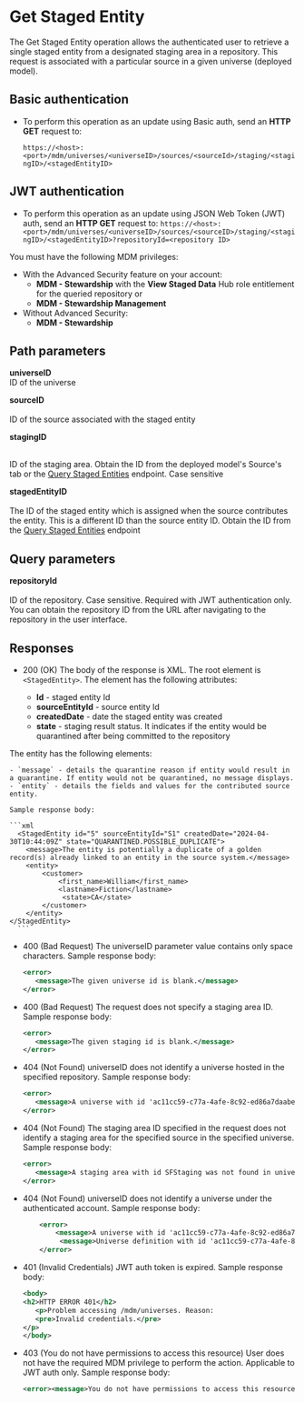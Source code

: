 # Get Staged Entity 

<head>
  <meta name="guidename" content="DataHub"/>
  <meta name="context" content="GUID-f5b0857c-c16e-4c67-ad06-e6319a463d3e"/>
</head>


The Get Staged Entity operation allows the authenticated user to retrieve a single staged entity from a designated staging area in a repository. This request is associated with a particular source in a given universe (deployed model).

## Basic authentication 

-   To perform this operation as an update using Basic auth, send an **HTTP GET** request to:

    `https://<host>:<port>/mdm/universes/<universeID>/sources/<sourceId>/staging/<stagingID>/<stagedEntityID>`

## JWT authentication

- To perform this operation as an update using JSON Web Token (JWT) auth, send an **HTTP GET** request to:
  `https://<host>:<port>/mdm/universes/<universeID>/sources/<sourceID>/staging/<stagingID>/<stagedEntityID>?repositoryId=<repository ID>`

You must have the following MDM privileges: 

- With the Advanced Security feature on your account:
    - **MDM - Stewardship** with the **View Staged Data** Hub role entitlement for the queried repository
    or
    - **MDM - Stewardship Management**
- Without Advanced Security:
    - **MDM - Stewardship**


## Path parameters 

**universeID**  
ID of the universe

**sourceID**<br></br>
ID of the source associated with the staged entity

**stagingID**<br></br>

ID of the staging area. Obtain the ID from the deployed model's Source's tab or the [Query Staged Entities](/docs/Atomsphere/Master%20Data%20Hub/REST%20APIs/hub-Query_Staged_Entities.md) endpoint. Case sensitive

**stagedEntityID**<br></br>
The ID of the staged entity which is assigned when the source contributes the entity. This is a different ID than the source entity ID. Obtain the ID from the [Query Staged Entities](/docs/Atomsphere/Master%20Data%20Hub/REST%20APIs/hub-Query_Staged_Entities.md) endpoint

## Query parameters 

**repositoryId** <br></br>
ID of the repository. Case sensitive. Required with JWT authentication only. You can obtain the repository ID from the URL after navigating to the repository in the user interface.


## Responses 

-   200 (OK) The body of the response is XML. The root element is `<StagedEntity>`. The element has the following attributes:

    - **Id** - staged entity Id
    - **sourceEntityId** - source entity Id
    - **createdDate** - date the staged entity was created
    - **state** - staging result status. It indicates if the entity would be quarantined  after being committed to the repository

  The entity has the following elements:

    - `message` - details the quarantine reason if entity would result in a quarantine. If entity would not be quarantined, no message displays. 
    - `entity` - details the fields and values for the contributed source entity. 

    Sample response body:

    ```xml
      <StagedEntity id="5" sourceEntityId="S1" createdDate="2024-04-30T10:44:09Z" state="QUARANTINED.POSSIBLE_DUPLICATE">
        <message>The entity is potentially a duplicate of a golden record(s) already linked to an entity in the source system.</message>
        <entity>
            <customer>
                <first_name>William</first_name>
                <lastname>Fiction</lastname>
                 <state>CA</state>
            </customer>
        </entity>
    </StagedEntity>
      ```

- 400 (Bad Request) The universeID parameter value contains only space characters. Sample response body:

   ```xml
   <error>
      <message>The given universe id is blank.</message>
   </error> 
   ```

- 400 (Bad Request) The request does not specify a staging area ID. Sample response body:
      
   ```xml
   <error>
      <message>The given staging id is blank.</message>
   </error>
   ```

- 404 (Not Found) universeID does not identify a universe hosted in the specified repository. Sample response body:

   ```xml
   <error>
      <message>A universe with id 'ac11cc59-c77a-4afe-8c92-ed86a7daabec' does not exist.</message>
   </error> 
   ```

- 404 (Not Found) The staging area ID specified in the request does not identify a staging area for the specified source in the specified universe. Sample response body:

   ```xml
   <error>
      <message>A staging area with id SFStaging was not found in universe: ac11cc59-c77a-4afe-8c92-ed86a7daabec</message>
   </error>
   ```

- 404 (Not Found) universeID does not identify a universe under the authenticated account. Sample response body:
    ```xml
        <error>
            <message>A universe with id 'ac11cc59-c77a-4afe-8c92-ed86a7daabec' does not exist.</message>
             <message>Universe definition with id 'ac11cc59-c77a-4afe-8c92-ed86a7daabec' could not be loaded from plugin component directory 'plugins/mdm/bundles/ac11cc59-c77a-4afe-8c92-ed86a7daabec'.</message>
        </error> 
    ```

- 401 (Invalid Credentials) JWT auth token is expired. Sample response body:
   ```xml
   <body>
   <h2>HTTP ERROR 401</h2>
      <p>Problem accessing /mdm/universes. Reason:
      <pre>Invalid credentials.</pre>
   </p>
   </body>
   ```

- 403 (You do not have permissions to access this resource) User does not have the required MDM privilege to perform the action. Applicable to JWT auth only. Sample response body:

   ```xml
   <error><message>You do not have permissions to access this resource.</message></error>
   ```